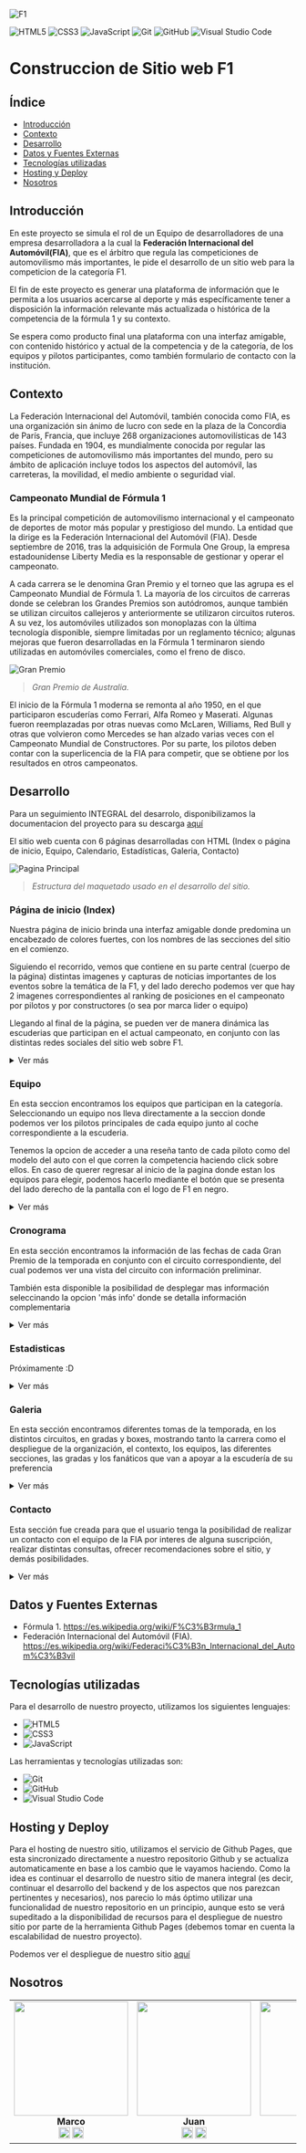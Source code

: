 ![F1](img/F1-Logo-2018.png)
<br />

![HTML5](https://img.shields.io/badge/-HTML5-black?style=flat&logo=html5)
![CSS3](https://img.shields.io/badge/-CSS3-black?style=flat&logo=css3)
![JavaScript](https://img.shields.io/badge/-JavaScript-black?style=flat&logo=javascript)
![Git](https://img.shields.io/badge/-Git-black?style=flat-square&logo=git)
![GitHub](https://img.shields.io/badge/-GitHub-black?style=flat-square&logo=github)
![Visual Studio Code](https://img.shields.io/badge/-Visual%20Studio%20Code-black?style=flat&logo=visual-studio-code&logoColor=007ACC)


# Construccion de Sitio web F1

## Índice
- [Introducción](#Introducción)
- [Contexto](#Contexto)
- [Desarrollo](#Desarrollo)
- [Datos y Fuentes Externas](#Datos-y-Fuentes-Externas)
- [Tecnologías utilizadas](#Tecnologías-utilizadas)
- [Hosting y Deploy](#Hosting-y-Deploy)
- [Nosotros](#Nosotros)


## Introducción

En este proyecto se simula el rol de un Equipo de desarrolladores de una empresa desarrolladora a la cual la  **Federación Internacional del Automóvil(FIA)**, que es el árbitro que regula las competiciones de automovilismo más importantes, le pide el desarrollo de un sitio web para la competicion de la categoría F1.

El fin de este proyecto es generar una plataforma de información que le permita a los usuarios acercarse al deporte y más específicamente tener a disposición la información relevante más actualizada o histórica de la competencia de la fórmula 1 y su contexto. 

Se espera como producto final una plataforma con una interfaz amigable, con contenido histórico y actual de la competencia y de la categoría, de los equipos y pilotos participantes, como también formulario de contacto con la institución.

## Contexto

La Federación Internacional del Automóvil, también conocida como FIA, es una organización sin ánimo de lucro con sede en la plaza de la Concordia de París, Francia, que incluye 268 organizaciones automovilísticas de 143 países. Fundada en 1904, es mundialmente conocida por regular las competiciones de automovilismo más importantes del mundo, pero su ámbito de aplicación incluye todos los aspectos del automóvil, las carreteras, la movilidad, el medio ambiente o seguridad vial.

### Campeonato Mundial de Fórmula 1
Es la principal competición de automovilismo internacional y el campeonato de deportes de motor más popular y prestigioso del mundo. La entidad que la dirige es la Federación Internacional del Automóvil (FIA). Desde septiembre de 2016, tras la adquisición de Formula One Group, la empresa estadounidense Liberty Media es la responsable de gestionar y operar el campeonato.

A cada carrera se le denomina Gran Premio y el torneo que las agrupa es el Campeonato Mundial de Fórmula 1. La mayoría de los circuitos de carreras donde se celebran los Grandes Premios son autódromos, aunque también se utilizan circuitos callejeros y anteriormente se utilizaron circuitos ruteros. A su vez, los automóviles utilizados son monoplazas con la última tecnología disponible, siempre limitadas por un reglamento técnico; algunas mejoras que fueron desarrolladas en la Fórmula 1 terminaron siendo utilizadas en automóviles comerciales, como el freno de disco.

![Gran Premio](img/Galeria/image4.jpeg)
<br />
> _Gran Premio de Australia._


El inicio de la Fórmula 1 moderna se remonta al año 1950, en el que participaron escuderías como Ferrari, Alfa Romeo y Maserati. Algunas fueron reemplazadas por otras nuevas como McLaren, Williams, Red Bull y otras que volvieron como Mercedes se han alzado varias veces con el Campeonato Mundial de Constructores. Por su parte, los pilotos deben contar con la superlicencia de la FIA para competir, que se obtiene por los resultados en otros campeonatos.

## Desarrollo

Para un seguimiento INTEGRAL del desarrolo, disponibilizamos la documentacion del proyecto para su descarga [aquí](docs/DOCUMENTACION%20PROYECTO.docx)

El sitio web cuenta con 6 páginas desarrolladas con HTML (Index o página de inicio, Equipo, Calendario, Estadísticas, Galeria, Contacto)

![Pagina Principal](assets/img_maquetado.jpg)
<br />
> _Estructura del maquetado usado en el desarrollo del sitio._


### Página de inicio (Index)

Nuestra página de inicio brinda una interfaz amigable donde predomina un encabezado de colores fuertes, con los nombres de las secciones del sitio en el comienzo.

Siguiendo el recorrido, vemos que contiene en su parte central (cuerpo de la página) distintas imagenes y capturas de noticias importantes de los eventos sobre 
la temática de la F1, y del lado derecho podemos ver que hay 2 imagenes correspondientes al ranking de posiciones en el campeonato por pilotos y por constructores
(o sea por marca lider o equipo)

Llegando al final de la página, se pueden ver de manera dinámica las escuderias que participan en el actual campeonato, en conjunto con las distintas redes sociales del
sitio web sobre F1.

<details>
<summary>Ver más</summary>

|                       |
|-----------------------|
| ![Imagen 3](assets/principal1.jpg) |
| Parte superior de página de inicio |


|                       |
|-----------------------|
| ![Imagen 3](assets/principal3.jpg) |
| Parte inferior de página de inicio |


|                       |                       |
|-----------------------|-----------------------|
| <img src="assets/responsive1.jpg" alt="Imagen 3" style="width:100%; height:100;"> | <img src="assets/responsive3.jpg" alt="Imagen 3" style="width:100%; height:100;"> |
| Diseño responsive para celulares |


Puedes consultar el código de la página en el [script de la página](https://github.com/marco11235813/Proyecto-Codo_a_Codo/blob/main/index.html).
</details>

### Equipo

En esta seccion encontramos los equipos que participan en la categoría. Seleccionando un equipo nos lleva directamente a la seccion donde podemos ver los pilotos principales de cada equipo junto al coche correspondiente a la escuderia.

Tenemos la opcion de acceder a una reseña tanto de cada piloto como del modelo del auto con el que corren la competencia haciendo click sobre ellos.
En caso de querer regresar al inicio de la pagina donde estan los equipos para elegir, podemos hacerlo mediante el botón que se presenta del lado derecho de la pantalla con el logo de F1 en negro.

<details>
<summary>Ver más</summary>

|                       |
|-----------------------|
| ![Imagen 3](assets/equipos1.jpg) |
|Parte superior de página equipos, nos muestra las escuderías en competencia y las distintas solapas a las que podemos acceder |


|                       |
|-----------------------|
| ![Imagen 3](assets/equipos2.jpg) |
| Parte media de la página equipos, podemos ver el modelo de coche utilizado en la actual temporada asi como los pilotos titulares, también se observa el botón de regreso al 'índice' de escuderías |

|                       |                       |
|-----------------------|-----------------------|
| <img src="assets/cronograma1.jpg" alt="Imagen 3" style="width:100%; height:auto;"> | <img src="assets/cronograma2.jpg" alt="Imagen 3" style="width:100%; height:auto;"> |
| Modal de piloto donde se observa una reseña del mismo | Modal del coche donde se describe brevemente las características de la escudería y una breve reseña histórica |


  
Puedes consultar el código de la página en el [script de la página](https://github.com/marco11235813/Proyecto-Codo_a_Codo/blob/main/equipos.html).
</details>

### Cronograma

En esta sección encontramos la información de las fechas de cada Gran Premio de la temporada en conjunto con el circuito correspondiente,
del cual podemos ver una vista del circuito con información preliminar.

También esta disponible la posibilidad de desplegar mas información seleccinando la opcion 'más info' donde se detalla información complementaria

<details>
<summary>Ver más</summary>

|                       |
|-----------------------|
| ![Imagen 3](assets/cronograma3.jpg) |
| Parte superior-media de la página cronograma, donde observamos algunos de los circuitos de la temporada, tanto un croquis de su disposición como fecha y lugar|


|                       |
|-----------------------|
| ![Imagen 3](assets/cronograma4.jpg) |
| Modal de circuito, se describe brevemente las caracteristicas del circuito y alguna información preliminar |

  
Puedes consultar el código de la página en el [script de la página](https://github.com/marco11235813/Proyecto-Codo_a_Codo/blob/main/calendario.html).
</details>

### Estadisticas

Próximamente :D

<details>
<summary>Ver más</summary>
  
Puedes consultar el código de la página en el [script de la página](https://github.com/marco11235813/Proyecto-Codo_a_Codo/blob/main/estadisticas.html).
</details>

### Galeria

En esta sección encontramos diferentes tomas de la temporada, en los distintos circuitos, en gradas y boxes, mostrando tanto la carrera como el despliegue de la organización, el contexto, los equipos, las diferentes secciones, las gradas y los fanáticos que van a apoyar a la escudería de su preferencia

<details>
<summary>Ver más</summary>

|                       |
|-----------------------|
| ![Imagen 3](assets/img_galeria.jpg) |
| Parte superior de la página galeria |

  
Puedes consultar el código de la página en el [script de la página](https://github.com/marco11235813/Proyecto-Codo_a_Codo/blob/main/galeria.html).
</details>

### Contacto

Esta sección fue creada para que el usuario tenga la posibilidad de realizar un contacto con el equipo de la FIA por interes de alguna suscripción, realizar distintas consultas, ofrecer recomendaciones sobre el sitio, y demás posibilidades.

<details>
<summary>Ver más</summary>

|                       |
|-----------------------|
| ![Imagen 3](assets/formulario_contacto1.jpg) |
| Parte superior de la página contacto, se describe brevemente el formulario de contacto |


|                       |
|-----------------------|
| ![Imagen 3](assets/formulario_contacto2.jpg) |
| Parte media-inferior de página contacto, donde se observa la disposición y campos del formulario a completar y el botón de envío |

  
Puedes consultar el código de la página en el [script de la página](https://github.com/marco11235813/Proyecto-Codo_a_Codo/blob/main/contacto.html).
</details>

## Datos y Fuentes Externas

* Fórmula 1. https://es.wikipedia.org/wiki/F%C3%B3rmula_1
* Federación Internacional del Automóvil (FIA). https://es.wikipedia.org/wiki/Federaci%C3%B3n_Internacional_del_Autom%C3%B3vil 

## Tecnologías utilizadas
Para el desarrollo de nuestro proyecto, utilizamos los siguientes lenguajes:

* ![HTML5](https://img.shields.io/badge/-HTML5-black?style=flat&logo=html5)
* ![CSS3](https://img.shields.io/badge/-CSS3-black?style=flat&logo=css3)
* ![JavaScript](https://img.shields.io/badge/-JavaScript-black?style=flat&logo=javascript)

Las herramientas y tecnologías utilizadas son:

* ![Git](https://img.shields.io/badge/-Git-black?style=flat-square&logo=git)
* ![GitHub](https://img.shields.io/badge/-GitHub-black?style=flat-square&logo=github)
* ![Visual Studio Code](https://img.shields.io/badge/-Visual%20Studio%20Code-black?style=flat&logo=visual-studio-code&logoColor=007ACC)

## Hosting y Deploy

Para el hosting de nuestro sitio, utilizamos el servicio de Github Pages, que esta sincronizado directamente a nuestro repositorio Github y se actualiza automaticamente
en base a los cambio que le vayamos haciendo.
Como la idea es continuar el desarrollo de nuestro sitio de manera integral (es decir, continuar el desarrollo del backend y de los aspectos que nos parezcan pertinentes y necesarios),
nos parecio lo más óptimo utilizar una funcionalidad de nuestro repositorio en un principio, aunque esto se verá supeditado a la disponibilidad de recursos para el despliegue de nuestro sitio 
por parte de la herramienta Github Pages (debemos tomar en cuenta la escalabilidad de nuestro proyecto).

Podemos ver el despliegue de nuestro sitio [aquí](https://marco11235813.github.io/Proyecto-Codo_a_Codo/)

## Nosotros

<div align="center">
  
|      |      |      |      |
| :--: | :--: | :--: | :--: |
| <img src="assets/Foto_perfil_Marco.jpg" width="200" height="200"><br>**Marco**<br>[<img src="assets/linkedin.png" style="width:20px;">](https://www.linkedin.com/in/marco-antonio-caro-22459711b) [<img src="assets/github.png" style="width:20px;">](https://github.com/marco11235813) | <img src="assets/Foto_perfil_Juan.jpg" width="200" height="200"><br>**Juan**<br>[<img src="assets/linkedin.png" style="width:20px;">](http://www.linkedin.com/in/juan-manuel-yunes-mor) [<img src="assets/github.png" style="width:20px;">](https://github.com/jyunesmor) | <img src="assets/Foto_perfil_Leandro.jpg" width="200" height="200"><br>**Leandro**<br>[<img src="assets/linkedin.png" style="width:20px;">](http://www.linkedin.com/in/leandro-mambelli-79834a6b) [<img src="assets/github.png" style="width:20px;">](LINK_GITHUB_INTEGRANTE3) | <img src="assets/Foto_perfil_Lourdes.jpg" width="200" height="200"><br>**Lourdes**<br>[<img src="assets/linkedin.png" style="width:20px;">](https://www.linkedin.com/in/lourdes-pomponio-68ba6a245) [<img src="assets/github.png" style="width:20px;">](LINK_GITHUB_IN)
  
</div>


